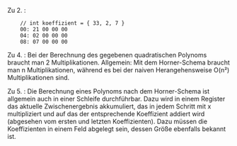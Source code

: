 Zu 2. :
```
    // int koeffizient = { 33, 2, 7 }
    00: 21 00 00 00
    04: 02 00 00 00
    08: 07 00 00 00
```

Zu 4. : Bei der Berechnung des gegebenen quadratischen Polynoms braucht man 2
Multiplikationen. Allgemein: Mit dem Horner-Schema braucht man n
Multiplikationen, während es bei der naiven Herangehensweise O(n²)
Multiplikationen sind.

Zu 5. : Die Berechnung eines Polynoms nach dem Horner-Schema ist allgemein auch
in einer Schleife durchführbar. Dazu wird in einem Register das aktuelle
Zwischenergebnis akkumuliert, das in jedem Schritt mit x multipliziert und auf
das der entsprechende Koeffizient addiert wird (abgesehen vom ersten und letzten
Koeffizienten). Dazu müssen die Koeffizienten in einem Feld abgelegt sein,
dessen Größe ebenfalls bekannt ist.
